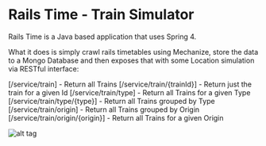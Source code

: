 Rails Time - Train Simulator
=======================

Rails Time is a Java based application that uses Spring 4. 

What it does is simply crawl rails timetables using Mechanize, store the data to a Mongo Database and then exposes that with some Location simulation via RESTful interface:

[/service/train] - Return all Trains
[/service/train/{trainId}] - Return just the train for a given Id
[/service/train/type] - Return all Trains for a given Type
[/service/train/type/{type}] - Return all Trains grouped by Type
[/service/train/origin] - Return all Trains grouped by Origin
[/service/train/origin/{origin}] - Return all Trains for a given Origin


![alt tag](https://dl.dropboxusercontent.com/spa/y32fwqxnzbyqfvp/qpdmcu51.png)
